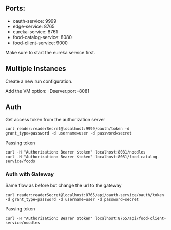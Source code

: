 ## Ports:
- oauth-service: 9999
- edge-service: 8765
- eureka-service: 8761
- food-catalog-service: 8080
- food-client-service: 9000

Make sure to start the eureka service first.

## Multiple Instances

Create a new run configuration.

Add the VM option: -Dserver.port=8081

## Auth

Get access token from the authorization server

```
curl reader:readerSecret@localhost:9999/oauth/token -d grant_type=password -d username=user -d password=secret
```

Passing token

```
curl -H "Authorization: Bearer $token" localhost:8081/noodles
curl -H "Authorization: Bearer $token" localhost:8081/food-catalog-service/foods
```

### Auth with Gateway

Same flow as before but change the url to the gateway

```
curl reader:readerSecret@localhost:8765/api/oauth-service/oauth/token -d grant_type=password -d username=user -d password=secret
```

Passing token

```
curl -H "Authorization: Bearer $token" localhost:8765/api/food-client-service/noodles
```